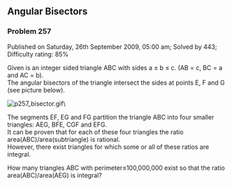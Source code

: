 Angular Bisectors
-----------------

### Problem 257

Published on Saturday, 26th September 2009, 05:00 am; Solved by 443;
Difficulty rating: 85%

Given is an integer sided triangle ABC with sides a ≤ b ≤ c. (AB = c, BC
= a and AC = b).\
 The angular bisectors of the triangle intersect the sides at points E,
F and G (see picture below).

![p257\_bisector.gif](project/images/p257_bisector.gif)\

The segments EF, EG and FG partition the triangle ABC into four smaller
triangles: AEG, BFE, CGF and EFG.\
 It can be proven that for each of these four triangles the ratio
area(ABC)/area(subtriangle) is rational.\
 However, there exist triangles for which some or all of these ratios
are integral.

How many triangles ABC with perimeter≤100,000,000 exist so that the
ratio area(ABC)/area(AEG) is integral?
